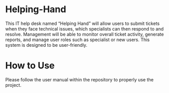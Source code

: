 # Helping-Hand
 This IT help desk named “Helping Hand” will allow users to submit tickets when they face technical issues, which specialists can then respond to and resolve. Management will be able to monitor overall ticket activity, generate reports, and manage user roles such as specialist or new users. This system is designed to be user-friendly.

# How to Use
Please follow the user manual within the repository to properly use the project.
